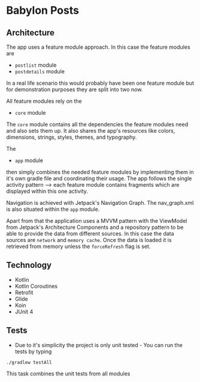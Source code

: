# Babylon Posts

## Architecture
The app uses a feature module approach.
In this case the feature modules are 
- `postlist` module
- `postdetails` module

In a real life scenario this would probably have been one feature module but for demonstration purposes they are split into two now.

All feature modules rely on the  
- `core` module

The `core` module contains all the dependencies the feature modules need and also sets them up.
It also shares the app's resources like colors, dimensions, strings, styles, themes, and typography.

The 
- `app` module 

then simply combines the needed feature modules by implementing them in it's own gradle file and 
coordinating their usage. The app follows the single activity pattern --> each feature module contains fragments 
which are displayed within this one activity.

Navigation is achieved with Jetpack's Navigation Graph. The nav_graph.xml is also situated within the `app` module. 

Apart from that the application uses a MVVM pattern with the ViewModel from Jetpack's Architecture Components and a repository 
pattern to be able to provide the data from different sources. In this case the data sources are `network` and `memory cache`. 
Once the data is loaded it is retrieved from memory unless the `forceRefresh` flag is set. 

## Technology

- Kotlin
- Kotlin Coroutines
- Retrofit
- Glide
- Koin
- JUnit 4

## Tests

- Due to it's simplicity the project is only unit tested - You can run the tests by typing
```
./gradlew testAll 
```
This task combines the unit tests from all modules
